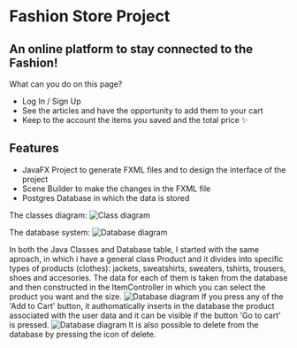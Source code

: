 # Fashion Store Project
## An online platform to stay connected to the Fashion!
What can you do on this page?

- Log In / Sign Up
- See the articles and have the opportunity to add them to your cart 
- Keep to the account the items you saved and the total price
 ✨
## Features

- JavaFX Project to generate FXML files and to design the interface of the project
- Scene Builder to make the changes in the FXML file 
- Postgres Database in which the data is stored 

The classes diagram:
![Class diagram](‪C:\Users\saraf\Desktop\diagram.png)

The database system:
![Database diagram](‪C:\Users\saraf\Desktop\database.png)

In both the Java Classes and Database table, I started with the same aproach, in which i have a general class Product and it divides into specific types of products (clothes): jackets, sweatshirts, sweaters, tshirts, trousers, shoes and accesories. The data for each of them is taken from the database and then constructed in the ItemController in which you can select the product you want and the size. 
![Database diagram](‪C:\Users\saraf\Desktop\items.png)
If you press any of the 'Add to Cart' button, it authomatically inserts in the database the product associated with the user data and it can be visible if the button 'Go to cart' is pressed.
![Database diagram](‪C:\Users\saraf\Desktop\cart.png)
It is also possible to delete from the database by pressing the icon of delete.
